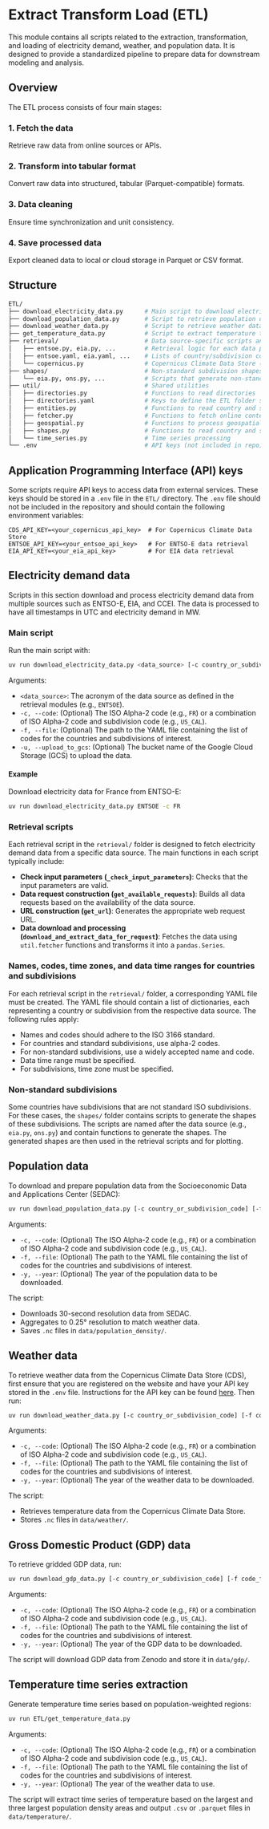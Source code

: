 # Extract Transform Load (ETL)

This module contains all scripts related to the extraction, transformation, and loading of electricity demand, weather, and population data. It is designed to provide a standardized pipeline to prepare data for downstream modeling and analysis.

## Overview

The ETL process consists of four main stages:

### 1. Fetch the data

Retrieve raw data from online sources or APIs.

### 2. Transform into tabular format

Convert raw data into structured, tabular (Parquet-compatible) formats.

### 3. Data cleaning

Ensure time synchronization and unit consistency.

### 4. Save processed data

Export cleaned data to local or cloud storage in Parquet or CSV format.

## Structure

```bash
ETL/
├── download_electricity_data.py      # Main script to download electricity demand data
├── download_population_data.py       # Script to retrieve population data from SEDAC
├── download_weather_data.py          # Script to retrieve weather data from Copernicus
├── get_temperature_data.py           # Script to extract temperature time series
├── retrieval/                        # Data source-specific scripts and configuration
│   ├── entsoe.py, eia.py, ...        # Retrieval logic for each data provider
│   ├── entsoe.yaml, eia.yaml, ...    # Lists of country/subdivision codes per source
│   └── copernicus.py                 # Copernicus Climate Data Store (CDS) retrieval functions
├── shapes/                           # Non-standard subdivision shapes
│   └── eia.py, ons.py, ...           # Scripts that generate non-standard shapefiles
├── util/                             # Shared utilities
│   ├── directories.py                # Functions to read directories
│   ├── directories.yaml              # Keys to define the ETL folder structure
│   ├── entities.py                   # Functions to read country and subdivision information
│   ├── fetcher.py                    # Functions to fetch online content
│   ├── geospatial.py                 # Functions to process geospatial data
│   ├── shapes.py                     # Functions to read country and subdivision shapes
│   └── time_series.py                # Time series processing
└── .env                              # API keys (not included in repo)
```

## Application Programming Interface (API) keys

Some scripts require API keys to access data from external services. These keys should be stored in a `.env` file in the `ETL/` directory. The `.env` file should not be included in the repository and should contain the following environment variables:

```plaintext
CDS_API_KEY=<your_copernicus_api_key>  # For Copernicus Climate Data Store
ENTSOE_API_KEY=<your_entsoe_api_key>   # For ENTSO-E data retrieval
EIA_API_KEY=<your_eia_api_key>         # For EIA data retrieval
```

## Electricity demand data

Scripts in this section download and process electricity demand data from multiple sources such as ENTSO-E, EIA, and CCEI. The data is processed to have all timestamps in UTC and electricity demand in MW.

### Main script

Run the main script with:

```bash
uv run download_electricity_data.py <data_source> [-c country_or_subdivision_code] [-f code_file] [-u bucket_name]
```

Arguments:

- `<data_source>`: The acronym of the data source as defined in the retrieval modules (e.g., `ENTSOE`).
- `-c, --code`: (Optional) The ISO Alpha-2 code (e.g., `FR`) or a combination of ISO Alpha-2 code and subdivision code (e.g., `US_CAL`).
- `-f, --file`: (Optional) The path to the YAML file containing the list of codes for the countries and subdivisions of interest.
- `-u, --upload_to_gcs`: (Optional) The bucket name of the Google Cloud Storage (GCS) to upload the data.

#### Example

Download electricity data for France from ENTSO-E:

```bash
uv run download_electricity_data.py ENTSOE -c FR
```

### Retrieval scripts

Each retrieval script in the `retrieval/` folder is designed to fetch electricity demand data from a specific data source. The main functions in each script typically include:

- **Check input parameters (`_check_input_parameters`)**: Checks that the input parameters are valid.
- **Data request construction (`get_available_requests`)**: Builds all data requests based on the availability of the data source.
- **URL construction (`get_url`)**: Generates the appropriate web request URL.
- **Data download and processing (`download_and_extract_data_for_request`)**: Fetches the data using `util.fetcher` functions and transforms it into a `pandas.Series`.

### Names, codes, time zones, and data time ranges for countries and subdivisions

For each retrieval script in the `retrieval/` folder, a corresponding YAML file must be created. The YAML file should contain a list of dictionaries, each representing a country or subdivision from the respective data source. The following rules apply:

- Names and codes should adhere to the ISO 3166 standard.
- For countries and standard subdivisions, use alpha-2 codes.
- For non-standard subdivisions, use a widely accepted name and code.
- Data time range must be specified.
- For subdivisions, time zone must be specified.

### Non-standard subdivisions

Some countries have subdivisions that are not standard ISO subdivisions. For these cases, the `shapes/` folder contains scripts to generate the shapes of these subdivisions. The scripts are named after the data source (e.g., `eia.py`, `ons.py`) and contain functions to generate the shapes. The generated shapes are then used in the retrieval scripts and for plotting.

## Population data

To download and prepare population data from the Socioeconomic Data and Applications Center (SEDAC):

```bash
uv run download_population_data.py [-c country_or_subdivision_code] [-f code_file] [-y year]
```

Arguments:

- `-c, --code`: (Optional) The ISO Alpha-2 code (e.g., `FR`) or a combination of ISO Alpha-2 code and subdivision code (e.g., `US_CAL`).
- `-f, --file`: (Optional) The path to the YAML file containing the list of codes for the countries and subdivisions of interest.
- `-y, --year`: (Optional) The year of the population data to be downloaded.

The script:

- Downloads 30-second resolution data from SEDAC.
- Aggregates to 0.25° resolution to match weather data.
- Saves `.nc` files in `data/population_density/`.

## Weather data

To retrieve weather data from the Copernicus Climate Data Store (CDS), first ensure that you are registered on the website and have your API key stored in the `.env` file. Instructions for the API key can be found [here](https://cds.climate.copernicus.eu/how-to-api). Then run:

```bash
uv run download_weather_data.py [-c country_or_subdivision_code] [-f code_file] [-y year]
```

Arguments:

- `-c, --code`: (Optional) The ISO Alpha-2 code (e.g., `FR`) or a combination of ISO Alpha-2 code and subdivision code (e.g., `US_CAL`).
- `-f, --file`: (Optional) The path to the YAML file containing the list of codes for the countries and subdivisions of interest.
- `-y, --year`: (Optional) The year of the weather data to be downloaded.

The script:

- Retrieves temperature data from the Copernicus Climate Data Store.
- Stores `.nc` files in `data/weather/`.

## Gross Domestic Product (GDP) data

To retrieve gridded GDP data, run:

```bash
uv run download_gdp_data.py [-c country_or_subdivision_code] [-f code_file] [-y year]
```

Arguments:

- `-c, --code`: (Optional) The ISO Alpha-2 code (e.g., `FR`) or a combination of ISO Alpha-2 code and subdivision code (e.g., `US_CAL`).
- `-f, --file`: (Optional) The path to the YAML file containing the list of codes for the countries and subdivisions of interest.
- `-y, --year`: (Optional) The year of the GDP data to be downloaded.

The script will download GDP data from Zenodo and store it in `data/gdp/`.

## Temperature time series extraction

Generate temperature time series based on population-weighted regions:

```bash
uv run ETL/get_temperature_data.py
```

Arguments:

- `-c, --code`: (Optional) The ISO Alpha-2 code (e.g., `FR`) or a combination of ISO Alpha-2 code and subdivision code (e.g., `US_CAL`).
- `-f, --file`: (Optional) The path to the YAML file containing the list of codes for the countries and subdivisions of interest.
- `-y, --year`: (Optional) The year of the weather data to use.

The script will extract time series of temperature based on the largest and three largest population density areas and output `.csv` or `.parquet` files in `data/temperature/`.
